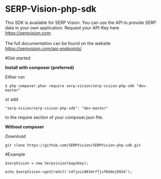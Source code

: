 # SERP-Vision-php-sdk

This SDK is available for SERP Vision. You can use the API to provide SERP data in your own application.
Request your API-Key here https://serpvision.com. <br><br>
The full documentation can be found on the website https://serpvision.com/api-endpoints/

#Get started

**Install with composer (preferred)**

Either run

    $ php composer.phar require serp-vision/serp-vision-php-sdk "dev-master"

or add

    "serp-vision/serp-vision-php-sdk": "dev-master"
to the require section of your composer.json file.

**Without composer**<br>

_Download_

    git clone https://github.com/SERPVision/SERPVision-php-sdk.git

#Example<br>

    $serpVision = new Serpvision($apiKey);

    echo $serpVision->getCredit('s4fjois9034rffjsf0ddej092d');